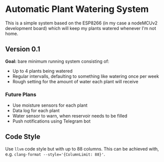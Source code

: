 # Automatic Plant Watering System
This is a simple system based on the ESP8266 (in my case a nodeMCUv2 development board) which will keep my plants watered whenever I'm not home.

## Version 0.1
**Goal:** bare minimum running system consisting of:
- Up to 4 plants being watered
- Regular intervalls, defaulting to something like watering once per week
- Rough setting for the amount of water each plant will receive

### Future Plans
- Use moisture sensors for each plant
- Data log for each plant
- Water sensor to warn, when reservoir needs to be filled
- Push notifications using Telegram bot

## Code Style 
Use `llvm` code style but with up to 88 columns. 
This can be achieved with, e.g. `clang-format --style='{ColumnLimit: 88}'`.
